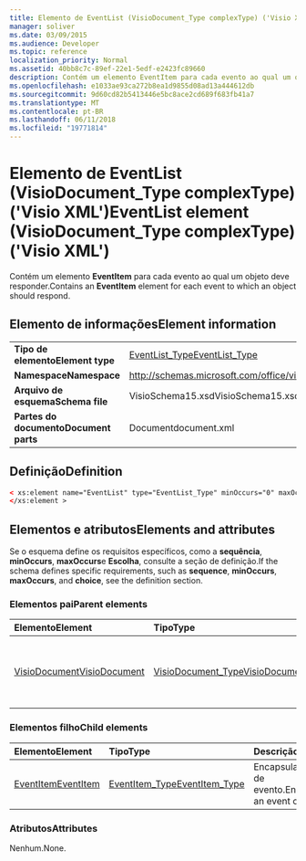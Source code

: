 ```yaml
---
title: Elemento de EventList (VisioDocument_Type complexType) ('Visio XML')
manager: soliver
ms.date: 03/09/2015
ms.audience: Developer
ms.topic: reference
localization_priority: Normal
ms.assetid: 40bb8c7c-89ef-22e1-5edf-e2423fc89660
description: Contém um elemento EventItem para cada evento ao qual um objeto deve responder.
ms.openlocfilehash: e1033ae93ca272b8ea1d9855d08ad13a444612db
ms.sourcegitcommit: 9d60cd82b5413446e5bc8ace2cd689f683fb41a7
ms.translationtype: MT
ms.contentlocale: pt-BR
ms.lasthandoff: 06/11/2018
ms.locfileid: "19771814"
---
```

# <a name="eventlist-element-visiodocumenttype-complextype-visio-xml"></a><span data-ttu-id="8e6da-103">Elemento de EventList (VisioDocument_Type complexType) ('Visio XML')</span><span class="sxs-lookup"><span data-stu-id="8e6da-103">EventList element (VisioDocument_Type complexType) ('Visio XML')</span></span>

<span data-ttu-id="8e6da-104">Contém um elemento **EventItem** para cada evento ao qual um objeto deve responder.</span><span class="sxs-lookup"><span data-stu-id="8e6da-104">Contains an **EventItem** element for each event to which an object should respond.</span></span> 
  
## <a name="element-information"></a><span data-ttu-id="8e6da-105">Elemento de informações</span><span class="sxs-lookup"><span data-stu-id="8e6da-105">Element information</span></span>

|||
|:-----|:-----|
|<span data-ttu-id="8e6da-106">**Tipo de elemento**</span><span class="sxs-lookup"><span data-stu-id="8e6da-106">**Element type**</span></span> <br/> |[<span data-ttu-id="8e6da-107">EventList_Type</span><span class="sxs-lookup"><span data-stu-id="8e6da-107">EventList_Type</span></span>](eventlist_type-complextypevisio-xml.md) <br/> |
|<span data-ttu-id="8e6da-108">**Namespace**</span><span class="sxs-lookup"><span data-stu-id="8e6da-108">**Namespace**</span></span> <br/> |http://schemas.microsoft.com/office/visio/2012/main  <br/> |
|<span data-ttu-id="8e6da-109">**Arquivo de esquema**</span><span class="sxs-lookup"><span data-stu-id="8e6da-109">**Schema file**</span></span> <br/> |<span data-ttu-id="8e6da-110">VisioSchema15.xsd</span><span class="sxs-lookup"><span data-stu-id="8e6da-110">VisioSchema15.xsd</span></span>  <br/> |
|<span data-ttu-id="8e6da-111">**Partes do documento**</span><span class="sxs-lookup"><span data-stu-id="8e6da-111">**Document parts**</span></span> <br/> |<span data-ttu-id="8e6da-112">Document</span><span class="sxs-lookup"><span data-stu-id="8e6da-112">document.xml</span></span>  <br/> |
   
## <a name="definition"></a><span data-ttu-id="8e6da-113">Definição</span><span class="sxs-lookup"><span data-stu-id="8e6da-113">Definition</span></span>

```XML
< xs:element name="EventList" type="EventList_Type" minOccurs="0" maxOccurs="1" >
</xs:element >
```

## <a name="elements-and-attributes"></a><span data-ttu-id="8e6da-114">Elementos e atributos</span><span class="sxs-lookup"><span data-stu-id="8e6da-114">Elements and attributes</span></span>

<span data-ttu-id="8e6da-115">Se o esquema define os requisitos específicos, como a **sequência**, **minOccurs**, **maxOccurs**e **Escolha**, consulte a seção de definição.</span><span class="sxs-lookup"><span data-stu-id="8e6da-115">If the schema defines specific requirements, such as **sequence**, **minOccurs**, **maxOccurs**, and **choice**, see the definition section.</span></span> 
  
### <a name="parent-elements"></a><span data-ttu-id="8e6da-116">Elementos pai</span><span class="sxs-lookup"><span data-stu-id="8e6da-116">Parent elements</span></span>

|<span data-ttu-id="8e6da-117">**Elemento**</span><span class="sxs-lookup"><span data-stu-id="8e6da-117">**Element**</span></span>|<span data-ttu-id="8e6da-118">**Tipo**</span><span class="sxs-lookup"><span data-stu-id="8e6da-118">**Type**</span></span>|<span data-ttu-id="8e6da-119">**Descrição**</span><span class="sxs-lookup"><span data-stu-id="8e6da-119">**Description**</span></span>|
|:-----|:-----|:-----|
|[<span data-ttu-id="8e6da-120">VisioDocument</span><span class="sxs-lookup"><span data-stu-id="8e6da-120">VisioDocument</span></span>](visiodocument-elementvisio-xml.md) <br/> |[<span data-ttu-id="8e6da-121">VisioDocument_Type</span><span class="sxs-lookup"><span data-stu-id="8e6da-121">VisioDocument_Type</span></span>](visiodocument_type-complextypevisio-xml.md) <br/> |<span data-ttu-id="8e6da-122">O elemento raiz de um documento do Microsoft Visio.</span><span class="sxs-lookup"><span data-stu-id="8e6da-122">The root element of a Microsoft Visio document.</span></span>  <br/> |
   
### <a name="child-elements"></a><span data-ttu-id="8e6da-123">Elementos filho</span><span class="sxs-lookup"><span data-stu-id="8e6da-123">Child elements</span></span>

|<span data-ttu-id="8e6da-124">**Elemento**</span><span class="sxs-lookup"><span data-stu-id="8e6da-124">**Element**</span></span>|<span data-ttu-id="8e6da-125">**Tipo**</span><span class="sxs-lookup"><span data-stu-id="8e6da-125">**Type**</span></span>|<span data-ttu-id="8e6da-126">**Descrição**</span><span class="sxs-lookup"><span data-stu-id="8e6da-126">**Description**</span></span>|
|:-----|:-----|:-----|
|[<span data-ttu-id="8e6da-127">EventItem</span><span class="sxs-lookup"><span data-stu-id="8e6da-127">EventItem</span></span>](eventitem-element-eventlist_type-complextypevisio-xml.md) <br/> |[<span data-ttu-id="8e6da-128">EventItem_Type</span><span class="sxs-lookup"><span data-stu-id="8e6da-128">EventItem_Type</span></span>](eventitem_type-complextypevisio-xml.md) <br/> |<span data-ttu-id="8e6da-129">Encapsula um código de evento.</span><span class="sxs-lookup"><span data-stu-id="8e6da-129">Encapsulates an event code.</span></span>  <br/> |
   
### <a name="attributes"></a><span data-ttu-id="8e6da-130">Atributos</span><span class="sxs-lookup"><span data-stu-id="8e6da-130">Attributes</span></span>

<span data-ttu-id="8e6da-131">Nenhum.</span><span class="sxs-lookup"><span data-stu-id="8e6da-131">None.</span></span>
  

